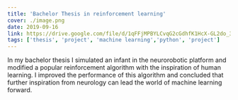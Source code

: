 ```yaml
---
title: 'Bachelor Thesis in reinforcement learning'
cover: ./image.png
date: 2019-09-16
link: https://drive.google.com/file/d/1qFFjMPBYLCvqG2cGdhfK1HcX-GL2do_3/view?usp=sharing
tags: ['thesis', 'project', 'machine learning','python', 'project']
---
```


In my bachelor thesis I simulated an infant in the neurorobotic platform and modified a popular reinforcement algorithm
with the inspiration of human learning. I improved the performance of this algorithm and concluded that further inspiration from neurology
can lead the world of machine learning forward.